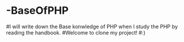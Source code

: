 # -BaseOfPHP
#I will write down the Base konwledge of PHP when I study the PHP by reading the handbook.
#Welcome to clone my project! 
#:)
